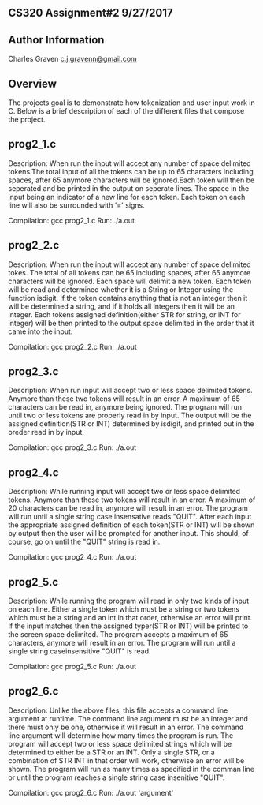 
CS320 Assignment#2 9/27/2017
----------------------------

Author Information
-----------------------------
Charles Graven
c.j.gravenn@gmail.com

Overview
------------------------------------------------
The projects goal is to demonstrate how 
tokenization and user input work in C. Below is 
a brief description of each of the different files 
that compose the project.

prog2_1.c
-------------
Description: When run the input will accept any number of space
delimited tokens.The total input of all the tokens can be up to 65 characters including spaces, after 65 anymore characters will be ignored.Each token will then be seperated and be printed in the output on seperate lines. The space in the input being an indicator of a new line for each token. Each token on each line will also be surrounded with '=' signs.

Compilation: gcc prog2_1.c
Run: ./a.out

prog2_2.c
-------------
Description: When run the input will accept any number of space delimited tokes. The total of all tokens can be 65 including spaces, after 65 anymore characters will be ignored. Each space will delimit a new token. Each token will be read and determined whether it is a String or Integer using the function isdigit. If the token contains anything that is not an integer then it will be determined a string, and if it holds all integers then it will be an integer. Each tokens assigned definition(either STR for string, or INT for integer) will be then printed to the output space delimited in the order that it came into the input.

Compilation: gcc prog2_2.c
Run: ./a.out

prog2_3.c
-------------
Description: When run input will accept two or less space delimited tokens. Anymore than these two tokens will result in an error. A maximum of 65 characters can be read in, anymore being ignored. The program will run until two or less tokens are properly read in by input. The output will be the assigned definition(STR or INT) determined by isdigit, and printed out in the oreder read in by input.

Compilation: gcc prog2_3.c
Run: ./a.out

prog2_4.c
-------------
Description: While running input will accept two or less space delimited tokens. Anymore than these two tokens will result in an error. A maximum of 20 characters can be read in, anymore will result in an error. The program will run until a single string case insensative reads "QUIT". After each input the appropriate assigned definition of each token(STR or INT) will be shown by output then the user will be prompted for another input. This should, of course, go on until the "QUIT" string is read in.

Compilation: gcc prog2_4.c
Run: ./a.out

prog2_5.c
-------------
Description: While running the program will read in only two kinds of input on each line. Either a single token which must be a string or two tokens which must be a string and an int in that order, otherwise an error will print. If the input matches then the assigned typer(STR or INT) will be printed to the screen space delimited. The program accepts a maximum of 65 characters, anymore will result in an error. The program will run until a single string caseinsensitive "QUIT" is read.

Compilation: gcc prog2_5.c
Run: ./a.out

prog2_6.c
-------------
Description: Unlike the above files, this file accepts a command line argument at runtime. The command line argument must be an integer and there must only be one, otherwise it will result in an error. The command line argument will determine how many times the program is run. The program will accept two or less space delimited strings which will be determined to either be a STR or an INT. Only a single STR, or a combination of STR INT in that order will work, otherwise an error will be shown. The program will run as many times as specified in the comman line or until the program reaches a single string case insenitive "QUIT".

Compilation: gcc prog2_6.c
Run: ./a.out 'argument'
